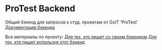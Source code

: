 # ProTest Backend

Общий бэкенд для запросов к студ. проектам от GoIT 'ProTest'
[Документация бэкенда](https://protest-backend.goit.global/api-docs/)

Все материалы по проекту:
[Для тех, кто пишет со своим бэкендом](https://docs.google.com/spreadsheets/d/1y22dDwjhTWyOK8odvHeYuKqjPvCud_kjtaNa5L8Sygs/edit?usp=sharing)
[Для тех, кто пишет используя этот бэкенд](https://docs.google.com/spreadsheets/d/1NXt3Ay6lo8_23B4UQ3w34P5WCdqpWVJ-soG2vv7vZnk/edit?usp=sharing)
